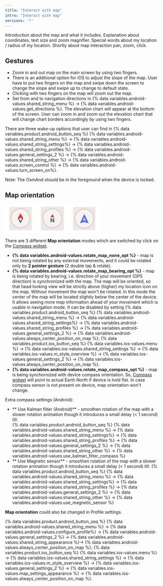 ```yaml
---
title: "Interact with map"
intro: "Interact with map"
versions: '*'
---
```

Introduction about the map and what it includes. Explanation about coordinates, text size and zoom magnifier.
Special words about my location / radius of my location. Shortly about map interaction pan, zoom, click.


## Gestures

<!--Добавить следующее. 
Текст, что такое жесты и для чего нужны.
Жесты Android:
- движение карты один палец (нажатие на экран и движение пальца по экрану)
- зум двумя кликами короткими один палец (зум+)
- зум один клик и второй задержка на экране и далее движение вниз или вверх по экрану (изменения зума одни пальцем)
- два пальца на сближение и удаление (зум)
- два пальца и поворот пальца по оси (поворот карты)
Жесты iOS:
- два пальца на сближение и удаление (зум)
- два пальца и поворот пальца по оси (поворот карты)
- движение карты один палец (нажатие на экран и движение пальца по экрану)
- зум двумя кликами короткими один палец (зум+)
- двумя пальцами вниз или вверх - наклон карты 2.5D
- ...-->


* Zoom in and out map on the main screen by using two fingers.
* There is an additional option for iOS to adjust the slope of the map. User have to put two fingers on the map and swipe down the screen to change the slope and swipe up to change to default state.
* Clicking with two fingers on the map will zoom out the map.
* Set from and to navigation directions in {% data variables.android-values.shared_string_menu %} → {% data variables.android-values.get_directions %}. The elevation chart will appear at the bottom of the screen. User can zoom in and zoom out the elevation chart that will change chart borders accordingly by using two fingers.

There are three wake-up options that user can find in
{% data variables.product.android_button_seq %} {% data variables.android-values.shared_string_menu %} → {% data variables.android-values.shared_string_settings%} → {% data variables.android-values.shared_string_profiles %} → {% data variables.android-values.general_settings_2 %} → {% data variables.android-values.shared_string_other %} → {% data variables.android-values.screen_control %} → {% data variables.android-values.turn_screen_on%}.

Note: The OsmAnd should be in the foreground when the device is locked.


## Map orientation

![Compass widget](/assets/images/widgets/compass_widget.png)

There are 3 different **Map orientation** modes which are switched by click on the [Compass widget](/osmand/widgets/map-buttons/#compass).
- **{% data variables.android-values.rotate_map_none_opt %}** - map is not being rotated by any external movements, and it could be rotated only by **2 pointer gesture** (2 double tap & rotate).
- **{% data variables.android-values.rotate_map_bearing_opt %}** - map is being rotated by bearing, i.e. direction of your movement (GPS direction) is synchronized with the map. The map will be oriented, so that head looking view will be strictly above (higher) my location icon on the map. Without movement the map won't be rotated. In this mode the center of the map will be located slightly below the center of the device. It allows seeing more map information ahead of your movement which is usable in navigation mode. It can be disabled by setting
{% data variables.product.android_button_seq %} {% data variables.android-values.shared_string_menu %} → {% data variables.android-values.shared_string_settings%} → {% data variables.android-values.shared_string_profiles %} → {% data variables.android-values.general_settings_2 %} → {% data variables.android-values.always_center_position_on_map %};
{% data variables.product.ios_button_seq %} {% data variables.ios-values.menu %} → {% data variables.ios-values.shared_string_settings %} → {% data variables.ios-values.m_style_overview %} → {% data variables.ios-values.general_settings_2 %} → {% data variables.ios-values.always_center_position_on_map %}.
- **{% data variables.android-values.rotate_map_compass_opt %}** - map is being synchornized with device compass orientation. So, [Compass widget](/osmand/widgets/map-buttons/#compass) will point to actual Earth North if device is hold flat. In case compass sensor is not present on device, map orientation won't change.

Extra compass settings (Android):
- ** Use Kalman filter (Android)** - smoothen rotation of the map with a slower rotation animation though it introduces a small delay (< 1 second) till.  
{% data variables.product.android_button_seq %} {% data variables.android-values.shared_string_menu %} → {% data variables.android-values.shared_string_settings%} → {% data variables.android-values.shared_string_profiles %} → {% data variables.android-values.general_settings_2 %} → {% data variables.android-values.shared_string_other %} → {% data variables.android-values.use_kalman_filter_compass %}
- ** Use Magnetic sensor** - smoothen rotation of the map with a slower rotation animation though it introduces a small delay (< 1 second) till.
{% data variables.product.android_button_seq %} {% data variables.android-values.shared_string_menu %} → {% data variables.android-values.shared_string_settings%} → {% data variables.android-values.shared_string_profiles %} → {% data variables.android-values.general_settings_2 %} → {% data variables.android-values.shared_string_other %} → {% data variables.android-values.use_magnetic_sensor %}

**Map orientation** could also be changed in Profile settings.

{% data variables.product.android_button_seq %} {% data variables.android-values.shared_string_menu %} → {% data variables.android-values.configure_profile%} → {% data variables.android-values.general_settings_2 %}  → {% data variables.android-values.shared_string_appearance %}→ {% data variables.android-values.always_center_position_on_map %};
{% data variables.product.ios_button_seq %} {% data variables.ios-values.menu %} → {% data variables.ios-values.shared_string_settings %} → {% data variables.ios-values.m_style_overview %} → {% data variables.ios-values.general_settings_2 %} → {% data variables.ios-values.map_settings_appearance %} → {% data variables.ios-values.always_center_position_on_map %}.
